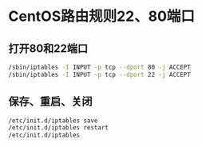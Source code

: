# CentOS路由规则22、80端口

## 打开80和22端口

```bash
/sbin/iptables -I INPUT -p tcp --dport 80 -j ACCEPT
/sbin/iptables -I INPUT -p tcp --dport 22 -j ACCEPT
```

## 保存、重启、关闭

```bash
/etc/init.d/iptables save
/etc/init.d/iptables restart
/etc/init.d/iptables 
```